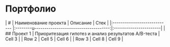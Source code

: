 # Портфолио

| # |  Наименование проекта    | Описание                                       | Стек                   |
|:---------------------------- |:--------u-------------------------------------:|:-----------------------|
| ## Проект 1                  | Приоритезация гипотез и анализ результатов A/B-теста | Cell 3                 |
| Row 2                        | Cell 5                                         | Cell 6                 |
| Row 3                        | Cell 8                                         | Cell 9                 |

